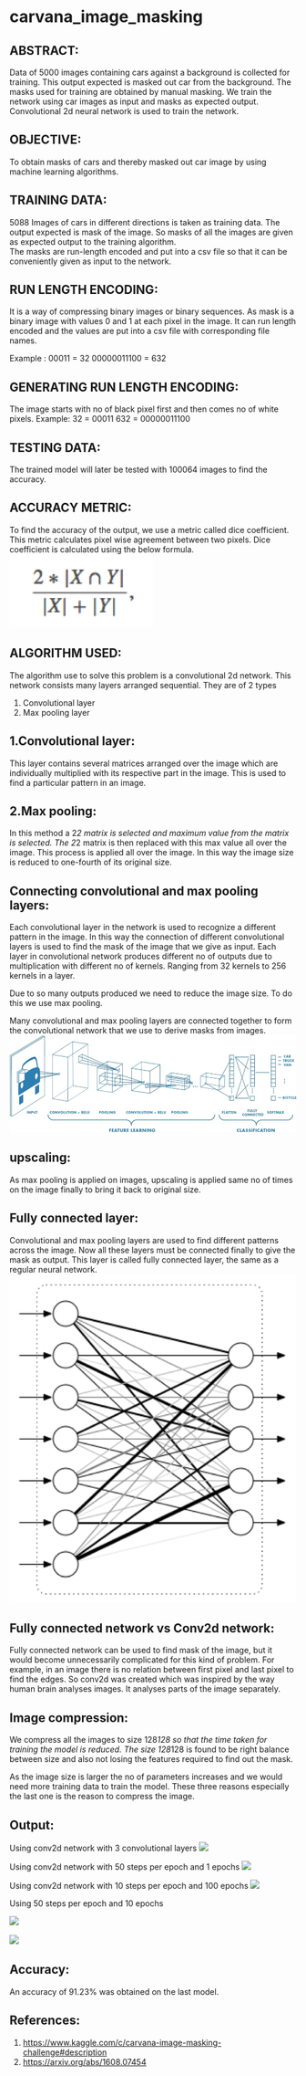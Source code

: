 # carvana_image_masking

## ABSTRACT:
Data of 5000 images containing cars against a background is collected for training. This output expected is masked out car from the background. The masks used for training are obtained by manual masking. We train the network using car images as input and masks as expected output. Convolutional 2d neural network is used to train the network.

## OBJECTIVE: 
To obtain masks of cars and thereby masked out car image by using machine learning algorithms.

## TRAINING DATA:
5088 Images of cars in different directions is taken as training data. The output expected is mask of the image. So masks of all the images are given as expected output to the training algorithm.  
The masks are run-length encoded and put into a csv file so that it can be conveniently given as input to the network.

## RUN LENGTH ENCODING:
It is a way of compressing binary images or binary sequences. As mask is a binary image with values 0 and 1 at each pixel in the image. It can run length encoded and the values are put into a csv file with corresponding file names.

Example :
00011 = 32
00000011100 = 632

## GENERATING RUN LENGTH ENCODING:
The image starts with no of black pixel first and then comes no of white pixels. 
Example:
32 = 00011
632 = 00000011100

## TESTING DATA:
The trained model will later be tested with 100064 images to find the accuracy.

## ACCURACY METRIC:
To find the accuracy of the output, we use a metric called dice coefficient. This metric calculates pixel wise agreement between two pixels.
Dice coefficient is calculated using the below formula.
![](images/formula1.png)

## ALGORITHM USED:
The algorithm use to solve this problem is a convolutional 2d network.
This network consists many layers arranged sequential. They are of 2 types
1.	Convolutional layer
2.	Max pooling layer

## 1.Convolutional layer:
This layer contains several matrices arranged over the image which are individually multiplied with its respective part in the image. This is used to find a particular pattern in an image. 

## 2.Max pooling:
In this method a 2*2 matrix is selected and maximum value from the matrix is selected. The 2*2 matrix is then replaced with this max value all over the image. This process is applied all over the image. In this way the image size is reduced to one-fourth of its original size.

## Connecting convolutional and max pooling layers:
Each convolutional layer in the network is used to recognize a different pattern in the image. In this way the connection of different convolutional layers is used to find the mask of the image that we give as input.
Each layer in convolutional network produces different no of outputs due to multiplication with different no of kernels. Ranging from 32 kernels to 256 kernels in  a layer.

Due to so many outputs produced we need to reduce the image size. To do this we use max pooling.

Many convolutional and max pooling layers are connected together to form the convolutional network that we use to derive masks from images.
![](images/cnn_explanation.png)

## upscaling:
As max pooling is applied on images, upscaling is applied same no of times on the image finally to bring it back to original size.

## Fully connected layer:
Convolutional and max pooling layers are used to find different patterns across the image. Now all these layers must be connected finally to give the mask as output. This layer is called fully connected layer, the same as a regular neural network. 
![](images/fully_connected_layer.png)

## Fully connected network vs Conv2d network:
Fully connected network can be used to find mask of the image, but it would become unnecessarily complicated for this kind of problem. 
For example, in an image there is no relation between first pixel and last pixel to find the edges. 
So conv2d was created which was inspired by the way human brain analyses images. It analyses parts of the image separately.

## Image compression:
We compress all the images to size 128*128 so that the time taken for training the model is reduced. 
The size 128*128 is found to be right balance between size and also not losing the features required to find out the mask.

As the image size is larger the no of parameters increases and we would need more training data to train the model.
These three reasons especially the last one is the reason to compress the image.

## Output:
Using conv2d network with 3 convolutional layers
![](car_bw.png)

Using conv2d network with 50 steps per epoch and 1 epochs
![](car_mask.png)

Using conv2d network with 10 steps per epoch and 100 epochs
![](car_mask2.png)

Using 50 steps per epoch and 10 epochs

![](car_mask3.png)

![](car_mask4.png)

## Accuracy:
An accuracy of 91.23% was obtained on the last model.

## References:
1.	https://www.kaggle.com/c/carvana-image-masking-challenge#description
2.	https://arxiv.org/abs/1608.07454


